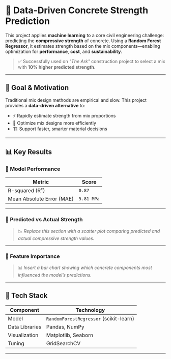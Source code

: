 # 🧪 Data-Driven Concrete Strength Prediction

This project applies **machine learning** to a core civil engineering challenge: predicting the **compressive strength** of concrete. Using a **Random Forest Regressor**, it estimates strength based on the mix components—enabling optimization for **performance**, **cost**, and **sustainability**.

> ✅ Successfully used on *"The Ark"* construction project to select a mix with **10% higher predicted strength**.

---

## 🎯 Goal & Motivation

Traditional mix design methods are empirical and slow. This project provides a **data-driven alternative** to:

- ⚡ Rapidly estimate strength from mix proportions  
- 🧠 Optimize mix designs more efficiently  
- 🏗️ Support faster, smarter material decisions

---

## 📊 Key Results

### 🔹 Model Performance

| Metric                  | Score     |
|-------------------------|-----------|
| R-squared (R²)          | `0.87`    |
| Mean Absolute Error (MAE) | `5.81 MPa` |

---

### 🔹 Predicted vs Actual Strength

> 📉 *Replace this section with a scatter plot comparing predicted and actual compressive strength values.*

---

### 🔹 Feature Importance

> 📊 *Insert a bar chart showing which concrete components most influenced the model’s predictions.*

---

## 🧰 Tech Stack

| Component       | Technology                          |
|------------------|--------------------------------------|
| Model           | `RandomForestRegressor` (scikit-learn) |
| Data Libraries  | Pandas, NumPy                        |
| Visualization   | Matplotlib, Seaborn                  |
| Tuning          | GridSearchCV                         |

---
